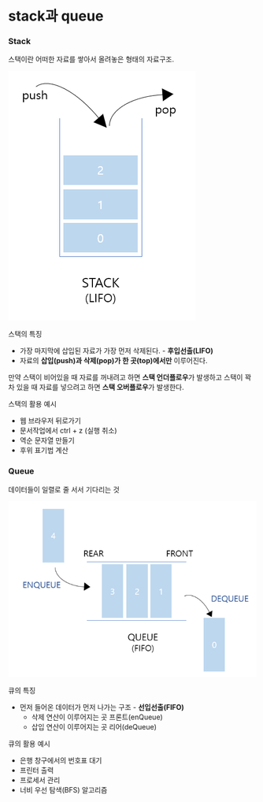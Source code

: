 # stack과 queue

### Stack

스택이란 어떠한 자료를 쌓아서 올려놓은 형태의 자료구조.

![stack](../image/stack.png)

스택의 특징

- 가장 마지막에 삽입된 자료가 가장 먼저 삭제된다. - **후입선출(LIFO)**
- 자료의 **삽입(push)과 삭제(pop)가 한 곳(top)에서만** 이루어진다.

만약 스택이 비어있을 때 자료를 꺼내려고 하면 **스택 언더플로우**가 발생하고 스택이 꽉 차 있을 때 자료를 넣으려고 하면 **스택 오버플로우**가 발생한다.

스택의 활용 예시

- 웹 브라우저 뒤로가기
- 문서작업에서 ctrl + z (실행 취소)
- 역순 문자열 만들기
- 후위 표기법 계산

### Queue

데이터들이 일렬로 줄 서서 기다리는 것

![queue](../image/queue.png)

큐의 특징

- 먼저 들어온 데이터가 먼저 나가는 구조 - **선입선출(FIFO)**
  - 삭제 연산이 이루어지는 곳 프론트(enQueue)
  - 삽입 연산이 이루어지는 곳 리어(deQueue)

큐의 활용 예시

- 은행 창구에서의 번호표 대기
- 프린터 출력
- 프로세서 관리
- 너비 우선 탐색(BFS) 알고리즘